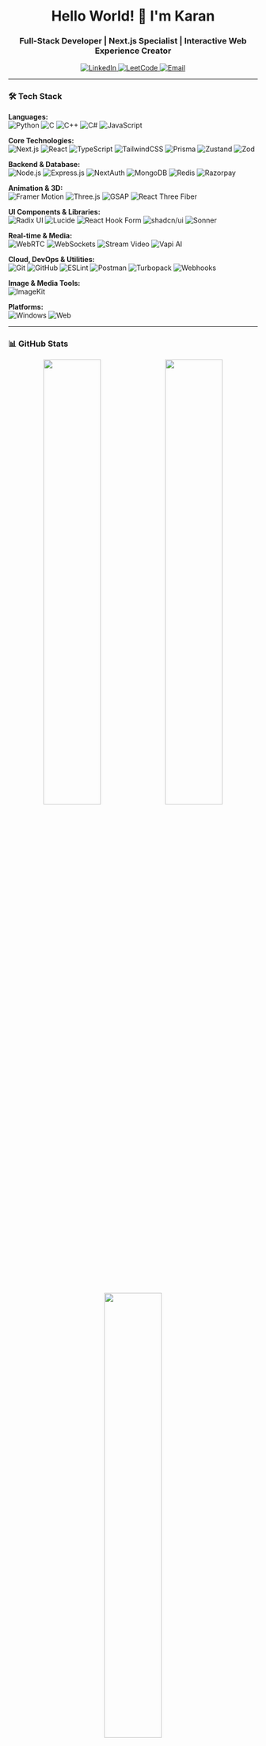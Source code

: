 <h1 align="center">Hello World! 👋 I'm Karan</h1>
<h3 align="center">Full-Stack Developer | Next.js Specialist | Interactive Web Experience Creator</h3>

<p align="center">
  <a href="https://www.linkedin.com/in/karanjyoti-medhi-204822290/" target="_blank">
    <img src="https://img.shields.io/badge/LinkedIn-0077B5?style=for-the-badge&logo=linkedin&logoColor=white" alt="LinkedIn"/>
  </a>
  <a href="https://leetcode.com/u/KTG084/" target="_blank">
    <img src="https://img.shields.io/badge/LeetCode-FFA116?style=for-the-badge&logo=leetcode&logoColor=black" alt="LeetCode"/>
  </a>
  <a href="mailto:karanjyoti_ug_23@civil.nits.ac.in">
    <img src="https://img.shields.io/badge/Email-D14836?style=for-the-badge&logo=gmail&logoColor=white" alt="Email"/>
  </a>
</p>

---

### 🛠️ Tech Stack

**Languages:**  
![Python](https://img.shields.io/badge/Python-3776AB?style=for-the-badge&logo=python&logoColor=white)
![C](https://img.shields.io/badge/C-00599C?style=for-the-badge&logo=c&logoColor=white)
![C++](https://img.shields.io/badge/C++-00599C?style=for-the-badge&logo=c%2B%2B&logoColor=white)
![C#](https://img.shields.io/badge/C%23-239120?style=for-the-badge&logo=c-sharp&logoColor=white)
![JavaScript](https://img.shields.io/badge/JavaScript-F7DF1E?style=for-the-badge&logo=javascript&logoColor=black)

**Core Technologies:**  
![Next.js](https://img.shields.io/badge/Next.js-000000?style=for-the-badge&logo=nextdotjs&logoColor=white)
![React](https://img.shields.io/badge/React-20232A?style=for-the-badge&logo=react&logoColor=61DAFB)
![TypeScript](https://img.shields.io/badge/TypeScript-007ACC?style=for-the-badge&logo=typescript&logoColor=white)
![TailwindCSS](https://img.shields.io/badge/Tailwind_CSS-38B2AC?style=for-the-badge&logo=tailwind-css&logoColor=white)
![Prisma](https://img.shields.io/badge/Prisma-3982CE?style=for-the-badge&logo=Prisma&logoColor=white)
![Zustand](https://img.shields.io/badge/Zustand-764ABC?style=for-the-badge&logo=redux&logoColor=white)
![Zod](https://img.shields.io/badge/Zod-1A365D?style=for-the-badge&logo=typescript&logoColor=white)

**Backend & Database:**  
![Node.js](https://img.shields.io/badge/Node.js-339933?style=for-the-badge&logo=nodedotjs&logoColor=white)
![Express.js](https://img.shields.io/badge/Express.js-000000?style=for-the-badge&logo=express&logoColor=white)
![NextAuth](https://img.shields.io/badge/Next_Auth-000000?style=for-the-badge&logo=nextdotjs&logoColor=white)
![MongoDB](https://img.shields.io/badge/MongoDB-47A248?style=for-the-badge&logo=mongodb&logoColor=white)
![Redis](https://img.shields.io/badge/Redis-DC382D?style=for-the-badge&logo=redis&logoColor=white)
![Razorpay](https://img.shields.io/badge/Razorpay-02042B?style=for-the-badge&logo=razorpay&logoColor=white)

**Animation & 3D:**  
![Framer Motion](https://img.shields.io/badge/Framer_Motion-0055FF?style=for-the-badge&logo=framer&logoColor=white)
![Three.js](https://img.shields.io/badge/Three.js-000000?style=for-the-badge&logo=threedotjs&logoColor=white)
![GSAP](https://img.shields.io/badge/GSAP-88CE02?style=for-the-badge&logo=greensock&logoColor=white)
![React Three Fiber](https://img.shields.io/badge/React_Three_Fiber-000000?style=for-the-badge&logo=react&logoColor=white)

**UI Components & Libraries:**  
![Radix UI](https://img.shields.io/badge/Radix_UI-161618?style=for-the-badge&logo=radixui&logoColor=white)
![Lucide](https://img.shields.io/badge/Lucide-FF6C37?style=for-the-badge&logo=lucide&logoColor=white)
![React Hook Form](https://img.shields.io/badge/React_Hook_Form-EC5990?style=for-the-badge&logo=reacthookform&logoColor=white)
![shadcn/ui](https://img.shields.io/badge/shadcn%2Fui-000000?style=for-the-badge&logo=ui&logoColor=white)
![Sonner](https://img.shields.io/badge/Sonner-FF4088?style=for-the-badge&logo=sonner&logoColor=white)

**Real-time & Media:**  
![WebRTC](https://img.shields.io/badge/WebRTC-333333?style=for-the-badge&logo=webrtc&logoColor=white)
![WebSockets](https://img.shields.io/badge/WebSockets-010101?style=for-the-badge&logo=socket.io&logoColor=white)
![Stream Video](https://img.shields.io/badge/Stream_Video-0052CC?style=for-the-badge&logo=stream&logoColor=white)
![Vapi AI](https://img.shields.io/badge/Vapi_AI-FF6C37?style=for-the-badge&logo=openai&logoColor=white)

**Cloud, DevOps & Utilities:**  
![Git](https://img.shields.io/badge/Git-F05032?style=for-the-badge&logo=git&logoColor=white)
![GitHub](https://img.shields.io/badge/GitHub-181717?style=for-the-badge&logo=github&logoColor=white)
![ESLint](https://img.shields.io/badge/ESLint-4B32C3?style=for-the-badge&logo=eslint&logoColor=white)
![Postman](https://img.shields.io/badge/Postman-FF6C37?style=for-the-badge&logo=postman&logoColor=white)
![Turbopack](https://img.shields.io/badge/Turbopack-000000?style=for-the-badge&logo=turborepo&logoColor=white)
![Webhooks](https://img.shields.io/badge/Webhooks-000000?style=for-the-badge&logo=webhooks&logoColor=white)

**Image & Media Tools:**  
![ImageKit](https://img.shields.io/badge/ImageKit-00C2FF?style=for-the-badge&logo=imagekit&logoColor=white)

**Platforms:**  
![Windows](https://img.shields.io/badge/Windows-0078D6?style=for-the-badge&logo=windows&logoColor=white)
![Web](https://img.shields.io/badge/Web-4285F4?style=for-the-badge&logo=google-chrome&logoColor=white)

---

### 📊 GitHub Stats

<p align="center">
  <img width="48%" src="https://github-readme-stats.vercel.app/api?username=ktg084&show_icons=true&theme=radical&hide_border=true" />
  <img width="48%" src="https://github-readme-streak-stats.herokuapp.com/?user=ktg084&theme=radical&hide_border=true" />
</p>

<p align="center">
  <img width="48%" src="https://github-readme-stats.vercel.app/api/top-langs/?username=ktg084&layout=compact&theme=radical&hide_border=true" />
</p>

---

### 🚀 Fun Fact
> "Give me the Docs, and I'll deliver the Product" - My developer mantra  

---

<p align="center">
  <img src="https://komarev.com/ghpvc/?username=ktg084&label=Profile%20Views&color=0e75b6&style=flat" alt="Profile views" />
</p>
